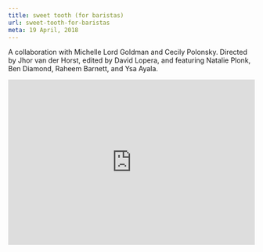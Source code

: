 ```yaml
---
title: sweet tooth (for baristas) 
url: sweet-tooth-for-baristas 
meta: 19 April, 2018 
---
```

A collaboration with Michelle Lord Goldman and Cecily Polonsky. Directed by Jhor van der Horst, edited by David Lopera, and featuring Natalie Plonk, Ben Diamond, Raheem Barnett, and Ysa Ayala.

<div style="width: 100%; display: flex; justify-content: center;">
    <iframe src="https://www.youtube.com/embed/Ae1vcLMPmcg" allow="autoplay; encrypted-media" allowfullscreen="" width="600" height="337.5" frameborder="0"></iframe>
</div>

